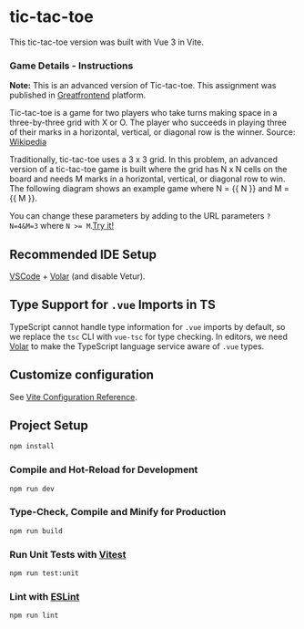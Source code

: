 # tic-tac-toe

This tic-tac-toe version was built with Vue 3 in Vite.

### Game Details - Instructions

**Note:** This is an advanced version of Tic-tac-toe. This assignment was published in [Greatfrontend](https://www.greatfrontend.com/) platform.

Tic-tac-toe is a game for two players who take turns making space in a three-by-three grid with X or O. The player who succeeds in playing three of their marks in a horizontal, vertical, or diagonal row is the winner. Source: [Wikipedia](https://en.wikipedia.org/wiki/Tic-tac-toe)

Traditionally, tic-tac-toe uses a 3 x 3 grid. In this problem, an advanced version of a tic-tac-toe game is built where the grid has N x N cells on the board and needs M marks in a horizontal, vertical, or diagonal row to win. The following diagram shows an example game where N = {{ N }} and M = {{ M }}.

You can change these parameters by adding to the URL parameters `?N=4&M=3` where `N >= M`.[Try it!](https://tic-tac-toe-snowy-sigma.vercel.app/?N=4&M=4/)


## Recommended IDE Setup

[VSCode](https://code.visualstudio.com/) + [Volar](https://marketplace.visualstudio.com/items?itemName=Vue.volar) (and disable Vetur).

## Type Support for `.vue` Imports in TS

TypeScript cannot handle type information for `.vue` imports by default, so we replace the `tsc` CLI with `vue-tsc` for type checking. In editors, we need [Volar](https://marketplace.visualstudio.com/items?itemName=Vue.volar) to make the TypeScript language service aware of `.vue` types.

## Customize configuration

See [Vite Configuration Reference](https://vitejs.dev/config/).

## Project Setup

```sh
npm install
```

### Compile and Hot-Reload for Development

```sh
npm run dev
```

### Type-Check, Compile and Minify for Production

```sh
npm run build
```

### Run Unit Tests with [Vitest](https://vitest.dev/)

```sh
npm run test:unit
```

### Lint with [ESLint](https://eslint.org/)

```sh
npm run lint
```
